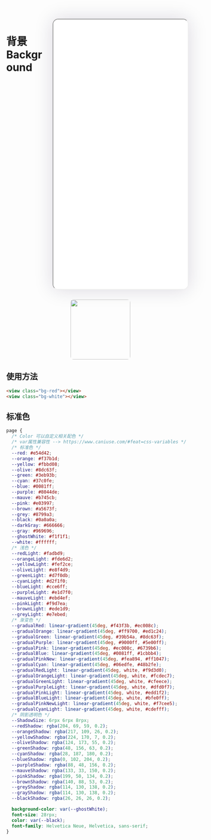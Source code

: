 <!--
 * @Descripttion: 
 * @version: V1.0
 * @Author: Xiaokang Lei
 * @email: lxk201808@163.com
 * @Date: 2022-11-29 16:56:47
 * @LastEditors: Xiaokang Lei
 * @LastEditTime: 2022-12-02 15:49:50
-->

<div style="width:380px; height:750px; float:right; padding-left:3%;">
    <iframe src="./h5/index.html#/pages/index/basics/background/background" width="360" height="720" style="border-radius:15px; box-shadow:0 0 50px 0px rgb(30 0 60 / 15%);"></iframe>
</div>

# 背景Background

<div align=center>
  <img width="160px" style="border-radius: 5%;" src="https://s1.ax1x.com/2022/11/30/zwKDdU.jpg">
</div>

## 使用方法

<!-- <div align=center>
    <img width="19%" src="https://s1.ax1x.com/2022/11/30/zwKAaD.png">
    <img width="19%" src="https://s1.ax1x.com/2022/11/30/zwKkVO.png">
    <img width="19%" src="https://s1.ax1x.com/2022/11/30/zwKiqK.png">
    <img width="19%" src="https://s1.ax1x.com/2022/11/30/zwKPr6.png">
    <img width="19%" src="https://s1.ax1x.com/2022/11/30/zwKQqf.png">
</div> -->

```html
<view class="bg-red"></view>
<view class="bg-white"></view>
```

## 标准色

```css
page {
  /* Color 可以自定义相关配色 */
  /* var属性兼容性 --> https://www.caniuse.com/#feat=css-variables */
  /* 标准色 */
  --red: #e54d42;
  --orange: #f37b1d;
  --yellow: #fbbd08;
  --olive: #8dc63f;
  --green: #3eb93b;
  --cyan: #37c0fe;
  --blue: #0081ff;
  --purple: #8044de;
  --mauve: #b745cb;
  --pink: #e03997;
  --brown: #a5673f;
  --grey: #8799a3;
  --black: #0a0a0a;
  --darkGray: #666666;
  --gray: #969696;
  --ghostWhite: #f1f1f1;
  --white: #ffffff;
  /* 浅色 */
  --redLight: #fadbd9;
  --orangeLight: #fde6d2;
  --yellowLight: #fef2ce;
  --oliveLight: #e8f4d9;
  --greenLight: #d7f0db;
  --cyanLight: #d2f1f0;
  --blueLight: #cce6ff;
  --purpleLight: #e1d7f0;
  --mauveLight: #ebd4ef;
  --pinkLight: #f9d7ea;
  --brownLight: #ede1d9;
  --greyLight: #e7ebed;
  /* 渐变色 */
  --gradualRed: linear-gradient(45deg, #f43f3b, #ec008c);
  --gradualOrange: linear-gradient(45deg, #ff9700, #ed1c24);
  --gradualGreen: linear-gradient(45deg, #39b54a, #8dc63f);
  --gradualPurple: linear-gradient(45deg, #9000ff, #5e00ff);
  --gradualPink: linear-gradient(45deg, #ec008c, #6739b6);
  --gradualBlue: linear-gradient(45deg, #0081ff, #1cbbb4);
  --gradualPinkNew: linear-gradient(45deg, #fea894, #ff1047);
  --gradualCyan: linear-gradient(45deg, #06edfe, #48b2fe);
  --gradualRedLight: linear-gradient(45deg, white, #f9d3d0);
  --gradualOrangeLight: linear-gradient(45deg, white, #fcdec7);
  --gradualGreenLight: linear-gradient(45deg, white, #cfeece);
  --gradualPurpleLight: linear-gradient(45deg, white, #dfd0f7);
  --gradualPinkLight: linear-gradient(45deg, white, #edd1f2);
  --gradualBlueLight: linear-gradient(45deg, white, #bfe0ff);
  --gradualPinkNewLight: linear-gradient(45deg, white, #f7cee5);
  --gradualCyanLight: linear-gradient(45deg, white, #cdefff);
  /* 阴影透明色 */
  --ShadowSize: 6rpx 6rpx 8rpx;
  --redShadow: rgba(204, 69, 59, 0.2);
  --orangeShadow: rgba(217, 109, 26, 0.2);
  --yellowShadow: rgba(224, 170, 7, 0.2);
  --oliveShadow: rgba(124, 173, 55, 0.2);
  --greenShadow: rgba(48, 156, 63, 0.2);
  --cyanShadow: rgba(28, 187, 180, 0.2);
  --blueShadow: rgba(0, 102, 204, 0.2);
  --purpleShadow: rgba(88, 48, 156, 0.2);
  --mauveShadow: rgba(133, 33, 150, 0.2);
  --pinkShadow: rgba(199, 50, 134, 0.2);
  --brownShadow: rgba(140, 88, 53, 0.2);
  --greyShadow: rgba(114, 130, 138, 0.2);
  --grayShadow: rgba(114, 130, 138, 0.2);
  --blackShadow: rgba(26, 26, 26, 0.2);

  background-color: var(--ghostWhite);
  font-size: 28rpx;
  color: var(--black);
  font-family: Helvetica Neue, Helvetica, sans-serif;
}
```
